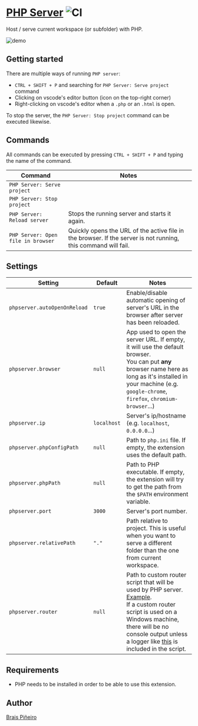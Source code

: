 # [PHP Server](https://github.com/brapifra/vscode-phpserver) ![CI](https://github.com/brapifra/vscode-phpserver/workflows/CI/badge.svg)

Host / serve current workspace (or subfolder) with PHP.

![demo](https://github.com/brapifra/vscode-phpserver/raw/master/./assets/demo.gif)

## Getting started

There are multiple ways of running `PHP server`:

- `CTRL + SHIFT + P` and searching for `PHP Server: Serve project` command
- Clicking on vscode's editor button (icon on the top-right corner)
- Right-clicking on vscode's editor when a `.php` or an `.html` is open.

To stop the server, the `PHP Server: Stop project` command can be executed likewise.

## Commands

All commands can be executed by pressing `CTRL + SHIFT + P` and typing the name of the command.

| Command                            | Notes                                                                                                          |
| ---------------------------------- | -------------------------------------------------------------------------------------------------------------- |
| `PHP Server: Serve project`        |                                                                                                                |
| `PHP Server: Stop project`         |                                                                                                                |
| `PHP Server: Reload server`        | Stops the running server and starts it again.                                                                  |
| `PHP Server: Open file in browser` | Quickly opens the URL of the active file in the browser. If the server is not running, this command will fail. |

## Settings

| Setting                      | Default     | Notes                                                                                                                                                                                                                                                                                                                     |
| ---------------------------- | ----------- | ------------------------------------------------------------------------------------------------------------------------------------------------------------------------------------------------------------------------------------------------------------------------------------------------------------------------- |
| `phpserver.autoOpenOnReload` | `true`      | Enable/disable automatic opening of server's URL in the browser after server has been reloaded.                                                                                                                                                                                                                           |
| `phpserver.browser`          | `null`      | App used to open the server URL. If empty, it will use the default browser.<br/> You can put **any** browser name here as long as it's installed in your machine (e.g. `google-chrome`, `firefox`, `chromium-browser`...)                                                                                                 |
| `phpserver.ip`               | `localhost` | Server's ip/hostname (e.g. `localhost`, `0.0.0.0`...)                                                                                                                                                                                                                                                                     |
| `phpserver.phpConfigPath`    | `null`      | Path to `php.ini` file. If empty, the extension uses the default path.                                                                                                                                                                                                                                                    |
| `phpserver.phpPath`          | `null`      | Path to PHP executable. If empty, the extension will try to get the path from the `$PATH` environment variable.                                                                                                                                                                                                           |
| `phpserver.port`             | `3000`      | Server's port number.                                                                                                                                                                                                                                                                                                     |
| `phpserver.relativePath`     | `"."`       | Path relative to project. This is useful when you want to serve a different folder than the one from current workspace.                                                                                                                                                                                                   |
| `phpserver.router`           | `null`      | Path to custom router script that will be used by PHP server. [Example](https://www.php.net/manual/en/features.commandline.webserver.php#example-421).<br/>If a custom router script is used on a Windows machine, there will be no console output unless a logger like [this](https://github.com/brapifra/vscode-phpserver/blob/master/src/logger.php) is included in the script. |

## Requirements

- PHP needs to be installed in order to be able to use this extension.

## Author

[Brais Piñeiro](http://github.com/brapifra)
